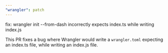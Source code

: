 ```yaml
---
"wrangler": patch
---
```


fix: wrangler init --from-dash incorrectly expects index.ts while writing index.js

This PR fixes a bug where Wrangler would write a `wrangler.toml` expecting an index.ts file, while writing an index.js file.
